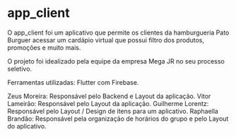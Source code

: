 # app_client


O app_client foi um aplicativo que permite os clientes da hamburgueria Pato Burguer acessar um cardápio virtual que possui filtro dos produtos, promoções e muito mais.

O projeto foi idealizado pela equipe da empresa Mega JR no seu processo seletivo.

Ferramentas utilizadas: Flutter com Firebase.

Zeus Moreira: Responsável pelo Backend e Layout da aplicação. Vitor Lameirão: Responsável pelo Layout da aplicação. Guilherme Lorentz: Responsável pelo Layout / Design de itens para um aplicativo. Raphaella Brandão: Responsável pela organização de horários do grupo e pelo Layout do aplicativo.
